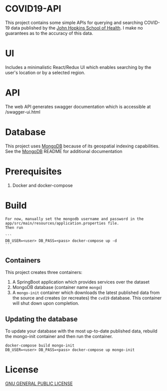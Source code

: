 # COVID19-API

This project contains some simple APIs for querying and searching COVID-19 data published by the 
[John Hopkins School of Health](https://data.humdata.org/dataset/novel-coronavirus-2019-ncov-cases). I make no 
guarantees as to the accuracy of this data.

# UI

Includes a minimalistic React/Redux UI which enables searching by the user's location or by a selected region.

# API

The web API generates swagger documentation which is accessible at /swagger-ui.html

# Database

This project uses [MongoDB](http://mongodb.com) because of its geospatial indexing capabilities.
See the [MongoDB](init/mongo-init) README for additional documentation

# Prerequisites

 1. Docker and docker-compose

# Build

    For now, manually set the mongodb username and password in the app/src/main/resources/application.properties file.
    Then run

    ```
    DB_USER=<user> DB_PASS=<pass> docker-compose up -d
    ```

## Containers

This project creates three containers:

 1. A SpringBoot application which provides services over the dataset
 2. MongoDB database (container name `mongo`)
 3. A `mongo-init` container which downloads the latest published data from the source and creates (or recreates) the 
 `cvd19` database. This container will shut down upon completion.

## Updating the database

To update your database with the most up-to-date published data, rebuild the mongo-init container and then run the 
container.

```
docker-compose build mongo-init
DB_USER=<user> DB_PASS=<pass> docker-compose up mongo-init
```

# License

[GNU GENERAL PUBLIC LICENSE](LICENSE)
